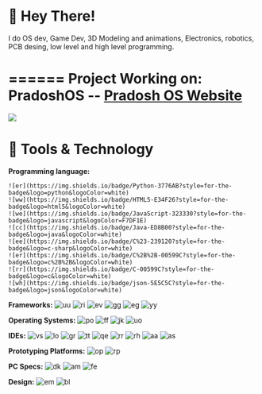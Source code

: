 # 👋 Hey There!

I do OS dev, Game Dev, 3D Modeling and animations, Electronics, robotics, PCB desing, low level and high level programming.

======
Project Working on: PradoshOS -- [Pradosh OS Website](https://pradosh-arduino.github.io/PradoshOS)
======

<a href="https://www.buymeacoffee.com/pradoshArduino"><img src="https://img.buymeacoffee.com/button-api/?text=Buy me a coffee&emoji=&slug=pradoshArduino&button_colour=FFDD00&font_colour=000000&font_family=Comic&outline_colour=000000&coffee_colour=ffffff"></a>

# 🔧 Tools & Technology

  **Programming language:**
    
    ![er](https://img.shields.io/badge/Python-3776AB?style=for-the-badge&logo=python&logoColor=white)
    ![ww](https://img.shields.io/badge/HTML5-E34F26?style=for-the-badge&logo=html5&logoColor=white)
    ![we](https://img.shields.io/badge/JavaScript-323330?style=for-the-badge&logo=javascript&logoColor=F7DF1E)
    ![cc](https://img.shields.io/badge/Java-ED8B00?style=for-the-badge&logo=java&logoColor=white)
    ![ee](https://img.shields.io/badge/C%23-239120?style=for-the-badge&logo=c-sharp&logoColor=white)
    ![er](https://img.shields.io/badge/C%2B%2B-00599C?style=for-the-badge&logo=c%2B%2B&logoColor=white)
    ![rr](https://img.shields.io/badge/C-00599C?style=for-the-badge&logo=c&logoColor=white)
    ![wh](https://img.shields.io/badge/json-5E5C5C?style=for-the-badge&logo=json&logoColor=white)
   
  **Frameworks:**
    ![uu](https://img.shields.io/badge/OpenGL-FFFFFF?style=for-the-badge&logo=opengl)
    ![ri](https://img.shields.io/badge/Unity-100000?style=for-the-badge&logo=unity&logoColor=white)
    ![ev](https://img.shields.io/badge/Microsoft-666666?style=for-the-badge&logo=microsoft&logoColor=white)
    ![gg](https://img.shields.io/badge/firebase-ffca28?style=for-the-badge&logo=firebase&logoColor=black)
    ![eg](https://img.shields.io/badge/Git-F05032?style=for-the-badge&logo=git&logoColor=white)
    ![yy](https://img.shields.io/badge/PowerShell-5391FE?style=for-the-badge&logo=PowerShell&logoColor=white)
  
  **Operating Systems:**
    ![po](https://img.shields.io/badge/PradoshOS-292929?style=for-the-badge&logo=pinterest&logoColor=white)
    ![ff](https://img.shields.io/badge/Android-3DDC84?style=for-the-badge&logo=android&logoColor=white)
    ![jk](https://img.shields.io/badge/Windows-0078D6?style=for-the-badge&logo=windows&logoColor=white)
    ![uo](https://img.shields.io/badge/Linux-FCC624?style=for-the-badge&logo=linux&logoColor=black)
    
  **IDEs:**
    ![vs](https://img.shields.io/badge/Visual_Studio_Code-0078D4?style=for-the-badge&logo=visual%20studio%20code&logoColor=white)
    ![lo](https://img.shields.io/badge/Visual_Studio-5C2D91?style=for-the-badge&logo=visual%20studio&logoColor=white)
    ![gr](https://img.shields.io/badge/Atom-66595C?style=for-the-badge&logo=Atom&logoColor=white)
    ![tt](https://img.shields.io/badge/Eclipse-2C2255?style=for-the-badge&logo=eclipse&logoColor=white)
    ![qe](https://img.shields.io/badge/Arduino_IDE-00979D?style=for-the-badge&logo=arduino&logoColor=white)
    ![rr](https://img.shields.io/badge/sublime_text-%23575757.svg?&style=for-the-badge&logo=sublime-text&logoColor=important)
    ![rh](https://img.shields.io/badge/PyCharm-000000.svg?&style=for-the-badge&logo=PyCharm&logoColor=white)
    ![aa](https://img.shields.io/badge/Notepad++-90E59A.svg?style=for-the-badge&logo=notepad%2B%2B&logoColor=black)
    ![as](https://img.shields.io/badge/Android_Studio-3DDC84?style=for-the-badge&logo=android-studio&logoColor=white)
    
   **Prototyping Platforms:**
    ![op](https://img.shields.io/badge/Arduino-00979D?style=for-the-badge&logo=Arduino&logoColor=white)
    ![rp](https://img.shields.io/badge/Raspberry%20Pi-A22846?style=for-the-badge&logo=Raspberry%20Pi&logoColor=white)
    
   **PC Specs:**
    ![dk](https://img.shields.io/badge/dell-laptop-007DB8?style=for-the-badge&logo=dell&logoColor=white)
    ![am](https://img.shields.io/badge/AMD-Radeon_RX_5500-ED1C24?style=for-the-badge&logo=amd&logoColor=white)
    ![fe](https://img.shields.io/badge/Intel-Core_i7_10th-0071C5?style=for-the-badge&logo=intel&logoColor=white)
    
   **Design:**
    ![em](https://img.shields.io/badge/Adobe-Photoshop-31A8FF?style=for-the-badge&logo=Adobe-Photoshop&labelColor=0a446b&logoWidth=15)
    ![bl](https://img.shields.io/badge/blender-EA7600?style=for-the-badge&logo=blender&logoColor=white)
    
    
    
    
    
    
    
